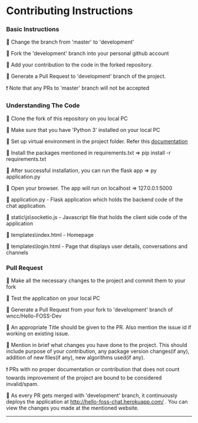# Contributing Instructions

### Basic Instructions

:dash: Change the branch from 'master' to 'development' <br>

:dash: Fork the 'development' branch into your personal github account<br>

:dash: Add your contribution to the code in the forked repository.<br>

:dash: Generate a Pull Request to 'development' branch of the project.<br>

:exclamation: Note that any PRs to 'master' branch will not be accepted <br>

### Understanding The Code

:dash: Clone the fork of this repository on you local PC<br>

:dash: Make sure that you have 'Python 3' installed on your local PC<br>

:dash: Set up virtual environment in the project folder. Refer this [documentation](https://packaging.python.org/guides/installing-using-pip-and-virtual-environments/)<br>

:dash: Install the packages mentioned in requirements.txt => pip install -r requirements.txt <br>

:dash: After successful installation, you can run the flask app => py application.py<br>

:dash: Open your browser. The app will run on localhost => 127.0.0.1:5000<br>

:key: application.py - Flask application which holds the backend code of the chat application.

:key: static\js\socketio.js - Javascript file that holds the client side code of the application 

:key: templates\index.html - Homepage 

:key: templates\login.html - Page that displays user details, conversations and channels

### Pull Request 

:dash: Make all the necessary changes to the project and commit them to your fork<br>

:dash: Test the application on your local PC<br>

:dash: Generate a Pull Request from your fork to 'development' branch of wncc/Hello-FOSS-Dev<br>

:dash: An appropriate Title should be given to the PR. Also mention the issue id if working on existing issue.<br>

:dash: Mention in brief what changes you have done to the project. This should include purpose of your contribution, any package version changes(if any), addition of new files(if any), new algorithms used(if any).<br>

:exclamation: PRs with no proper documentation or contribution that does not count towards improvement of the project are bound to be considered invalid/spam.<br>

:dash: As every PR gets merged with 'development' branch, it continuously deploys the application at http://hello-foss-chat.herokuapp.com/ . You can view the changes you made at the mentioned website.

<hr>


